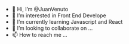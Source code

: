 - 👋 Hi, I’m @JuanVenuto
- 👀 I’m interested in Front End Develope
- 🌱 I’m currently learning Javascript and React
- 💞️ I’m looking to collaborate on ...
- 📫 How to reach me ...

<!---
JuanVenuto/JuanVenuto is a ✨ special ✨ repository because its `README.md` (this file) appears on your GitHub profile.
You can click the Preview link to take a look at your changes.
--->
